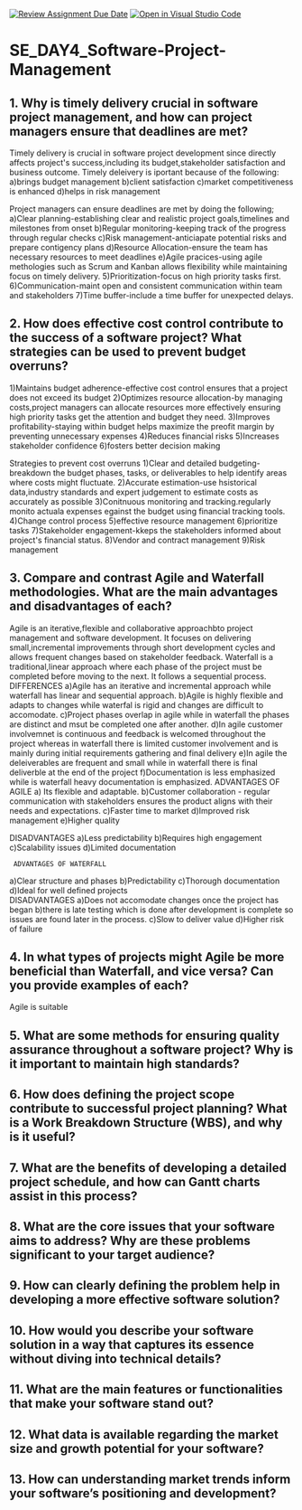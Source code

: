 [![Review Assignment Due Date](https://classroom.github.com/assets/deadline-readme-button-22041afd0340ce965d47ae6ef1cefeee28c7c493a6346c4f15d667ab976d596c.svg)](https://classroom.github.com/a/9pw6JKcu)
[![Open in Visual Studio Code](https://classroom.github.com/assets/open-in-vscode-2e0aaae1b6195c2367325f4f02e2d04e9abb55f0b24a779b69b11b9e10269abc.svg)](https://classroom.github.com/online_ide?assignment_repo_id=18649461&assignment_repo_type=AssignmentRepo)
# SE_DAY4_Software-Project-Management
## 1. Why is timely delivery crucial in software project management, and how can project managers ensure that deadlines are met?
Timely delivery is crucial in software project development since directly affects project's success,including its budget,stakeholder satisfaction and business outcome.
Timely deleivery is iportant because of the following:
a)brings budget management
b)client satisfaction
c)market competitiveness is enhanced
d)helps in risk management

Project managers can ensure deadlines are met by doing the following;
a)Clear planning-establishing clear and realistic project goals,timelines and milestones from onset
b)Regular monitoring-keeping track of the progress through regular checks
c)Risk management-anticiapate potential risks and prepare contigency plans
d)Resource Allocation-ensure the team has necessary resources to meet deadlines
e)Agile pracices-using agile methologies such as Scrum and Kanban allows flexibility while maintaining focus on timely delivery.
5)Prioritization-focus on high priority tasks first.
6)Communication-maint open and consistent communication within team and stakeholders
7)Time buffer-include a time buffer for unexpected delays.
## 2. How does effective cost control contribute to the success of a software project? What strategies can be used to prevent budget overruns?
1)Maintains budget adherence-effective cost control ensures that a project does not exceed its budget
2)Optimizes resource allocation-by managing costs,project managers can allocate resources more effectively ensuring high priority tasks get the attention and budget they need.
3)Improves profitability-staying within budget helps maximize the preofit margin by preventing unnecessary expenses
4)Reduces financial risks
5)Increases stakeholder confidence
6)fosters better decision making

Strategies to prevent cost overruns
1)Clear and detailed budgeting-breakdown the budget phases, tasks, or deliverables to help identify areas where costs might fluctuate.
2)Accurate estimation-use hsistorical data,industry standards and expert judgement to estimate costs as accurately as possible
3)Conitnuous monitoring and tracking.regularly monito actuala expenses egainst the budget using financial tracking tools.
4)Change control process
5)effective resource management
6)prioritize tasks
7)Stakeholder engagement-kkeps the stakeholders informed about project's financial status.
8)Vendor and contract management
9)Risk management
## 3. Compare and contrast Agile and Waterfall methodologies. What are the main advantages and disadvantages of each?
Agile is an iterative,flexible and collaborative approachbto project management and software development.
It focuses on delivering small,incremental improvements through short development cycles and allows frequent changes based on stakeholder feedback.
Waterfall is a traditional,linear approach where each phase of the project must be completed before moving to the next.
It follows a sequential process.
 DIFFERENCES
 a)Agile has an iterative and incremental approach while waterfall has linear and sequential approach.
 b)Agile is highly flexible and adapts to changes while waterfal is rigid and changes are difficult to accomodate.
 c)Project phases overlap in agile while in waterfall the phases are distinct and msut be completed one after another.
 d)In agile customer involvemnet is continuous and feedback is welcomed throughout the project whereas in waterfall there is limited customer involvement
 and is mainly during initial requirements gathering and final delivery
 e)In agile the deleiverables are frequent and small while in waterfall there is final deliverble at the end of the project
 f)Documentation is less emphasized while is waterfall heavy documentation is emphasized.
  ADVANTAGES OF AGILE
  a) Its flexible and adaptable.
  b)Customer collaboration -  regular communication with stakeholders ensures the product aligns with their needs and expectations.
  c)Faster time to market
  d)Improved risk management
  e)Higher quality

  DISADVANTAGES
  a)Less predictability
  b)Requires high engagement
  c)Scalability issues
  d)Limited documentation
   
     ADVANTAGES OF WATERFALL
  a)Clear structure and phases
  b)Predictability
  c)Thorough documentation
  d)Ideal for well defined projects   
  DISADVANTAGES
  a)Does not accomodate changes once the project has began
  b)there is late testing which is done after development is complete so issues are found later in the process.
  c)Slow to deliver value
  d)Higher risk of failure
  
 

## 4. In what types of projects might Agile be more beneficial than Waterfall, and vice versa? Can you provide examples of each?
Agile is suitable 


## 5. What are some methods for ensuring quality assurance throughout a software project? Why is it important to maintain high standards?
## 6. How does defining the project scope contribute to successful project planning? What is a Work Breakdown Structure (WBS), and why is it useful?
## 7. What are the benefits of developing a detailed project schedule, and how can Gantt charts assist in this process?
## 8. What are the core issues that your software aims to address? Why are these problems significant to your target audience?
## 9. How can clearly defining the problem help in developing a more effective software solution?
## 10. How would you describe your software solution in a way that captures its essence without diving into technical details?
## 11. What are the main features or functionalities that make your software stand out?
## 12. What data is available regarding the market size and growth potential for your software?
## 13. How can understanding market trends inform your software’s positioning and development?
